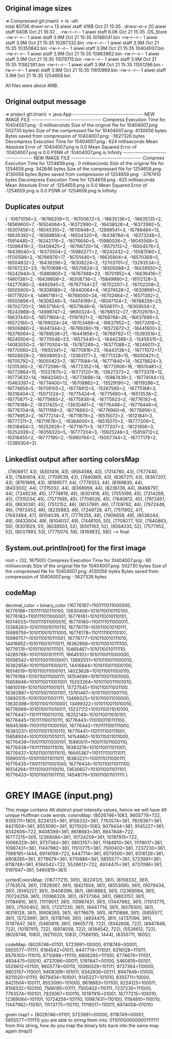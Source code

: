 ## Original image sizes
➜  Compressed git:(main) ✗ ls -alh                
total 80736
drwxr-xr-x  13 aiwei  staff   416B Oct 21 15:35 .
drwxr-xr-x  20 aiwei  staff   640B Oct 21 16:32 ..
-rw-r--r--   1 aiwei  staff   6.0K Oct 21 15:35 .DS_Store
-rw-r--r--   1 aiwei  staff   3.9M Oct 21 15:35 10188041.bin
-rw-r--r--   1 aiwei  staff   3.9M Oct 21 15:35 10287332.bin
-rw-r--r--   1 aiwei  staff   3.9M Oct 21 15:35 10350842.bin
-rw-r--r--   1 aiwei  staff   3.9M Oct 21 15:35 10404007.bin
-rw-r--r--   1 aiwei  staff   3.9M Oct 21 15:35 10863862.bin
-rw-r--r--   1 aiwei  staff   3.9M Oct 21 15:35 11079715.bin
-rw-r--r--   1 aiwei  staff   3.9M Oct 21 15:35 11382381.bin
-rw-r--r--   1 aiwei  staff   3.9M Oct 21 15:35 11551286.bin
-rw-r--r--   1 aiwei  staff   3.9M Oct 21 15:35 11610969.bin
-rw-r--r--   1 aiwei  staff   3.9M Oct 21 15:35 1254659.bin

All files were about 4MB.


## Original output message
➜  project git:(main) ✗ java App
---------------------------------- NEW IMAGE FILE ----------------------------------
Compress Execution Time for 10404007.png : 0 milliseconds
Size of the original file for 10404007.png: 502730 bytes
Size of the compressed file for 10404007.png: 4130056 bytes
Bytes saved from compression of 10404007.png: -3627326 bytes
Decompress Execution Time for 10404007.png : 624 milliseconds
Mean Absolute Error of :10404007.png is 0.0
Mean Squared Error of :10404007.png is 0.0
PSNR of :10404007.png is Infinity
---------------------------------- NEW IMAGE FILE ----------------------------------
Compress Execution Time for 1254659.png : 0 milliseconds
Size of the original file for 1254659.png: 342646 bytes
Size of the compressed file for 1254659.png: 4130056 bytes
Bytes saved from compression of 1254659.png: -3787410 bytes
Decompress Execution Time for 1254659.png : 625 milliseconds
Mean Absolute Error of :1254659.png is 0.0
Mean Squared Error of :1254659.png is 0.0
PSNR of :1254659.png is Infinity

## Duplicates output
{ -10671056=2, -16766208=11, -16700672=5, -16635136=2, -16635135=2, -16569600=7, -16504064=5, -16372990=2, -16438528=4, -16372992=5, -16307456=2, -16045310=2, -16110848=2, -12899541=3, -16766464=13, -16635392=2, -16569856=4, -16504320=6, -16438784=4, -16373248=2, -15914485=2, -16242176=2, -16176640=5, -15980026=2, -16045568=3, -13096419=2, -10409425=2, -16766720=14, -16570112=2, -16504576=3, -16439040=3, -16373504=2, -15980277=2, -16242432=2, -15587060=2, -11130589=2, -16766976=17, -16701440=5, -16635904=4, -16570368=5, -16504832=2, -16439296=2, -16308224=2, -12703701=2, -13293534=2, -16767232=23, -16701696=5, -16570624=3, -16505088=2, -16439550=2, -16242944=3, -15980800=2, -16767488=23, -16701952=4, -16636416=7, -14801381=2, -16439808=2, -16308736=2, -15849980=2, -16112128=3, -14277080=2, -9492945=2, -16767744=27, -16702207=2, -16702208=2, -16505600=3, -16308989=2, -16440064=4, -16374528=2, -16308991=2, -16177920=4, -14867161=2, -16768000=24, -16702464=2, -16571392=2, -16505856=5, -16309248=3, -14474199=2, -16047104=2, -16768256=23, -16702720=2, -16637184=5, -16571648=6, -16506111=2, -16309504=2, -16243968=3, -14998747=2, -9690324=3, -16768512=27, -16702976=2, -16637440=5, -16571904=2, -11197921=2, -16768768=26, -16637696=3, -16572160=3, -16769024=24, -16703488=4, -16637952=2, -16572416=2, -16506880=2, -16441344=2, -16769280=19, -16572672=2, -16441600=2, -16376064=2, -16769536=21, -16441856=2, -16769792=17, -15393518=2, -16245504=2, -16770048=23, -16573440=3, -16442368=3, -15459315=2, -14083050=2, -16770304=14, -15787249=2, -16377088=2, -16246011=2, -16770560=23, -11855341=2, -16770816=23, -16443136=2, -16771072=17, -16508928=2, -16508903=2, -13363177=2, -16771328=15, -16050421=2, -16705792=2, -16050423=2, -16771584=14, -16771840=14, -16378624=3, -12315365=2, -16772096=15, -16772352=18, -16772608=16, -16510461=2, -16772864=15, -15527675=2, -16773120=16, -13627373=2, -16773376=12, -16773632=14, -16642560=2, -16773888=14, -15987439=2, -16774144=13, -15463397=2, -16774400=12, -16708862=2, -15529190=2, -16119286=2, -16774656=5, -16709105=2, -16774912=5, -15267560=2, -16775168=3, -16316404=2, -15071224=2, -16775424=6, -16775680=4, -16513536=2, -16775671=2, -16775665=2, -16775936=8, -16775923=2, -16776192=4, -16776188=2, -16317425=2, -13630461=2, -16776448=2, -16776446=4, -16776704=8, -16711168=2, -16776693=2, -16776960=6, -16776956=2, -16776953=2, -16777214=2, -16711678=2, -16515072=2, -16121841=2, -16777211=2, -16711676=2, -16384000=3, -16515070=2, -16777209=2, -16318464=2, -16252928=7, -16711671=3, -16777207=3, -16121856=3, -16252926=2, -16056320=5, -16777204=3, -15925248=3, -15859712=2, -16318455=2, -16777195=2, -15990764=2, -15007744=2, -16777178=2, -12386304=2}

## Linkedlist output after sorting colorsMap

, (7906917, 43), (8301416, 43), (8564588, 43), (7314780, 43), (7577440, 43), (7840614, 43), (7709539, 43), (7840865, 43), (8367211, 43), (8367207, 43), (8761969, 43), (8169577, 44), (7776353, 44), (8169830, 44), (8433002, 44), (7315032, 44), (8366956, 44), (8236136, 44), (8498797, 44), (7249239, 45), (7774819, 45), (8301418, 45), (7051096, 45), (7314268, 45), (7315034, 45), (7577695, 45), (7709026, 45), (7840612, 45), (7972451, 45), (8630381, 45), (7512152, 46), (8037991, 46), (7709792, 46), (7972449, 46), (7972453, 46), (8235883, 46), (7248728, 47), (7511902, 47), (7643484, 47), (8104039, 47), (7776355, 48), (7906658, 49), (8038244, 49), (8433004, 49), (8104037, 49), (7446105, 50), (7709277, 50), (7840863, 50), (8301929, 51), (8038503, 52), (8301163, 52), (8564335, 52), (7577952, 52), (8037993, 53), (7775074, 58), (8169832, 58)] --> final

## System.out.println(root) for the first image
root = (32, 187500)
Compress Execution Time for 10404007.png : 60 milliseconds
Size of the original file for 10404007.png: 502730 bytes
Size of the compressed file for 10404007.png: 4130056 bytes
Bytes saved from compression of 10404007.png: -3627326 bytes

## codeMap
decimal_color = binary_color
{16776187=1100111011000000, 16776186=1101111100110100, 13630408=1010110010110100, 16776183=1100111011000001, 16776181=1010110010110101, 16514033=1100111011000010, 16776180=1100111011000011, 13368263=1010110010110110, 16776179=1010110010110111, 15989759=1010110010111000, 16776178=1101111100110101, 15989757=1010110010111001, 16776177=1010110010111010, 14416852=1010110010111011, 16382966=1010110010111100, 16776176=1010110010111101, 15465467=1010110010111110, 14285768=1010110010111111, 16645103=1010110011000000, 15596542=1010110011000001, 13892551=1010110011000010, 16382958=1010110011000011, 14416844=1010110011000100, 16514019=1010110011000101, 14023628=1010110011000110, 16776166=1010110011000111, 14154699=1010110011001000, 15858646=1010110011001001, 15203264=1010110011001010, 14810018=1010110011001011, 15727545=1010110011001100, 16382887=1010110011001101, 13761467=1010110011001110, 13892515=1010110011001111, 13499325=1010110011010000, 13630398=1010110011010001, 13499322=1010110011010010, 16776069=1010110011010011, 13237172=1010110011010100, 16776447=1101111100110110, 16252149=1010110011010101, 16776445=1101111100110111, 16776443=1110100110111100, 16645368=1100111011000100, 16776442=1101111100111000, 16383231=1010110011010110, 16776441=1101111100111001, 15858934=1010110011010111, 14154960=1010110011011000, 16776439=1100111011000101, 15990011=1100111011000110, 16776438=1101111100111010, 16383219=1010110011011001, 16776437=1010110011011010, 16645367=1101111100111011, 15990015=1010110011011011, 16383221=1100111011000111, 16776435=1100111011001000, 16776434=1010110011011100, 16514294=1111101001110010, 13630657=1010110011011101, 16776433=1010110011011110, 14548179=1010110011011111 }

# GREY IMAGE (input.png)
This image contains 46 distinct pixel intensity values, hence we will have 46 unique Huffman code words. 
colorsMap: 
{8026746=1083, 9605778=722, 8355711=1805, 8224125=361, 8158332=361, 7763574=361, 7829367=361, 8421504=361, 8553090=361, 9211020=1083, 9079434=361, 9145227=361, 9342606=722, 9408399=361, 8618883=361, 8947848=722, 16777215=305, 12369084=361, 10724259=361, 10197915=722, 10066329=361, 9737364=361, 9803157=361, 11184810=361, 11119017=361, 10987431=361, 11447982=361, 11513775=361, 7500402=361, 7237230=361, 7566195=1444, 6974058=722, 6447714=361, 6579300=361, 6316128=361, 6908265=361, 6776679=361, 6710886=361, 5855577=361, 5723991=361, 6118749=361, 6184542=722, 5526612=722, 4934475=361, 4737096=361, 5197647=361, 5460819=361}

sortedColorsMap:
[(16777215, 305), (8224125, 361), (8158332, 361), (7763574, 361), (7829367, 361), (8421504, 361), (8553090, 361), (9079434, 361), (9145227, 361), (9408399, 361), (8618883, 361), (12369084, 361), (10724259, 361), (10066329, 361), (9737364, 361), (9803157, 361), (11184810, 361), (11119017, 361), (10987431, 361), (11447982, 361), (11513775, 361), (7500402, 361), (7237230, 361), (6447714, 361), (6579300, 361), (6316128, 361), (6908265, 361), (6776679, 361), (6710886, 361), (5855577, 361), (5723991, 361), (6118749, 361), (4934475, 361), (4737096, 361), (5197647, 361), (5460819, 361), (9605778, 722), (9342606, 722), (8947848, 722), (10197915, 722), (6974058, 722), (6184542, 722), (5526612, 722), (8026746, 1083), (9211020, 1083), (7566195, 1444), (8355711, 1805)]

codeMap: 
{8026746=01101, 5723991=00000, 6118749=00001, 5855577=111111, 6184542=01011, 6447714=111001, 6316128=111011, 6579300=111010, 6710886=111110, 6908265=111100, 6776679=111101, 4934475=00010, 4737096=00011, 5197647=00100, 5460819=00101, 5526612=01100, 9605778=00110, 10066329=101111, 9737364=110000, 9803157=110001, 9408399=101011, 9342606=00111, 8947848=01000, 9211020=01110, 9079434=101001, 9145227=101010, 8355711=10000, 8421504=100111, 8553090=101000, 8618883=101100, 8224125=100011, 8158332=100100, 7566195=01111, 7500402=110111, 7237230=111000, 7763574=100101, 7829367=100110, 10197915=01001, 16777215=100010, 12369084=101101, 10724259=101110, 10987431=110100, 11184810=110010, 11447982=110101, 11513775=110110, 11119017=110011, 6974058=01010}

given map1 = {8026746=01101, 5723991=00000, 6118749=00001, 5855577=111111}
you are able to string them into: 011010000000001111111
from this string, how do you map the binary bits back into the same map again (map1)
